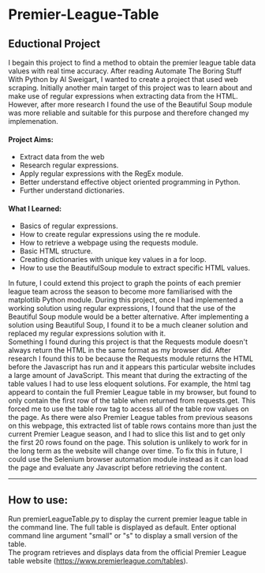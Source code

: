 # Premier-League-Table

## Eductional Project  
I begain this project to find a method to obtain the premier league table data values with real time accuracy. After reading Automate The Boring Stuff With Python by Al Sweigart, I wanted to create a project that used web scraping. Initially another main target of this project was to learn about and make use of regular expressions when extracting data from the HTML. However, after more research I found the use of the Beautiful Soup module was more reliable and suitable for this purpose and therefore changed my implemenation.

#### Project Aims:
- Extract data from the web
- Research regular expressions.
- Apply regular expressions with the RegEx module.
- Better understand effective object oriented programming in Python.
- Further understand dictionaries.

#### What I Learned:
- Basics of regular expressions.
- How to create regular expressions using the re module.
- How to retrieve a webpage using the requests module.
- Basic HTML structure.
- Creating dictionaries with unique key values in a for loop.
- How to use the BeautifulSoup module to extract specific HTML values.

In future, I could extend this project to graph the points of each premier league team across the season to become more familiarised with the matplotlib Python module. During this project, once I had implemented a working solution using regular expressions, I found that the use of the Beautiful Soup module would be a better alternative. After implementing a solution using Beautiful Soup, I found it to be a much cleaner solution and replaced my regular expressions solution with it.    
Something I found during this project is that the Requests module doesn't always return the HTML in the same format as my browser did. After research I found this to be because the Requests module returns the HTML before the Javascript has run and it appears this particular website includes a large amount of JavaScript. This meant that during the extracting of the table values I had to use less eloquent solutions. For example, the <table> html tag appeard to contain the full Premier League table in my browser, but found to only contain the first row of the table when returned from requests.get. This forced me to use the table row <tr> tag to access all of the table row values on the page. As there were also Premier League tables from previous seasons on this webpage, this extracted list of table rows contains more than just the current Premier League season, and I had to slice this list and to get only the first 20 rows found on the page. This solution is unlikely to work for in the long term as the website will change over time. To fix this in future, I could use the Selenium browser automation module instead as it can load the page and evaluate any Javascript before retrieving the content.

-------------------------------------------------------

## How to use:
Run premierLeagueTable.py to display the current premier league table in the command line. The full table is displayed as default. Enter optional command line argument "small" or "s" to display a small version of the table.  
The program retrieves and displays data from the official Premier League table website (https://www.premierleague.com/tables).

